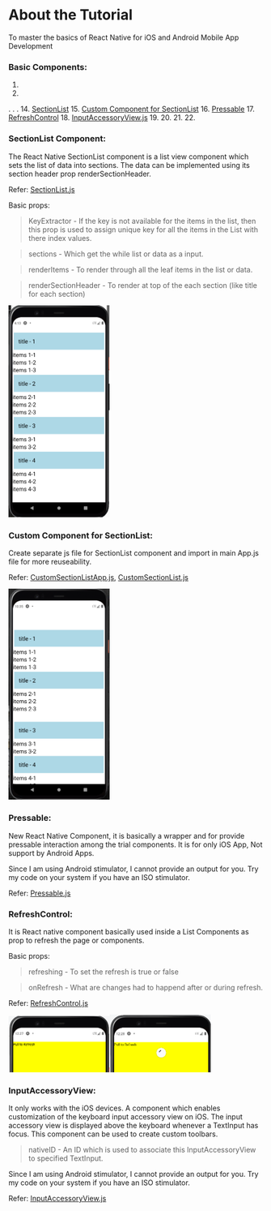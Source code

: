 # About the Tutorial
To master the basics of React Native for iOS and Android Mobile App Development

### Basic Components:
1.
2.
.
.
.
14. [SectionList](README.md#sectionlist-component)
15. [Custom Component for SectionList](README.md#custom-component-for-sectionlist)
16. [Pressable](README.md#pressable)
17. [RefreshControl](README.md#refreshcontrol)
18. [InputAccessoryView.js](README.md#InputAccessoryView.js)
19. []()
20. []()
21. []()
22. []()

### SectionList Component:

The React Native SectionList component is a list view component which sets the list of data into sections. The data can be implemented using its section header prop renderSectionHeader.

Refer: [SectionList.js](SectionList.js)

Basic props:
> KeyExtractor - If the key is not available for the items in the list, then this prop is used to assign unique key for all the items in the List with there index values.

> sections - Which get the while list or data as a input.

> renderItems - To render through all the leaf items in the list or data.

> renderSectionHeader - To render at top of the each section (like title for each section)

<img src="SectionList.png" width="200" />


### Custom Component for SectionList:

Create separate js file for SectionList component and import in main App.js file for more reuseability.

Refer: [CustomSectionListApp.js](CustomSectionListApp.js), [CustomSectionList.js](CustomSectionList.js)

<img src="CustomSectionList.png" width="200" />

### Pressable:

New React Native Component, it is basically a wrapper and for provide pressable interaction among the trial components. It is for only iOS App, Not support by Android Apps.

Since I am using Android stimulator, I cannot provide an output for you. Try my code on your system if you have an ISO stimulator.

Refer: [Pressable.js](Pressable.js)

### RefreshControl:

It is React native component basically used inside a List Components as prop to refresh the page or components.

Basic props: 

> refreshing - To set the refresh is true or false

> onRefresh - What are changes had to happend after or during refresh. 

Refer: [RefreshControl.js](RefreshControl.js)

<img src="Before_refresh.png" width="200" /><img src="On_refresh.png" width="200" />

### InputAccessoryView:

It only works with the iOS devices. A component which enables customization of the keyboard input accessory view on iOS. The input accessory view is displayed above the keyboard whenever a TextInput has focus. This component can be used to create custom toolbars.

> nativeID - An ID which is used to associate this InputAccessoryView to specified TextInput.

Since I am using Android stimulator, I cannot provide an output for you. Try my code on your system if you have an ISO stimulator.

Refer: [InputAccessoryView.js](InputAccessoryView.js)

### 



###



###



###

